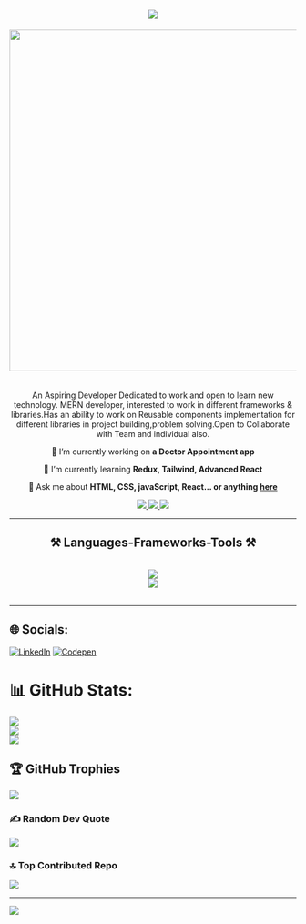 
<h1 align="center">
    <img src="https://readme-typing-svg.herokuapp.com/?font=Righteous&size=35&center=true&vCenter=true&width=500&height=70&duration=4000&lines=Hi+There!+👋;+I'm+Sanjay+Baro;" />
</h1>
<img src="https://github.com/Anmol-Baranwal/Cool-GIFs-For-GitHub/assets/74038190/54fb7eef-b1e8-41dc-be97-57e4180b3b24" width="600">
<br><br>
<br/>
<div display="flex" align="center">
An Aspiring Developer Dedicated to work and open to learn new technology. MERN developer, interested to work in different frameworks & libraries.Has an ability to work on Reusable components implementation for different libraries in project building,problem solving.Open to Collaborate with Team and individual also. 
 
 🔭 I’m currently working on **a Doctor Appointment app**
 
 🌱 I’m currently learning **Redux, Tailwind, Advanced React**

 💬 Ask me about **HTML, CSS, javaScript, React... or anything [here](https://github.com/sanjaybaro/sanjaybaro/issues)**
 
 </div>
 
<div align="center"> 
  <a href="mailto:sanjaybaro2017@gmail.com">
    <img src="https://img.shields.io/badge/Gmail-333333?style=for-the-badge&logo=gmail&logoColor=red" />
  </a>
  <a href="https://www.linkedin.com/in/sanjay-baro" target="_blank">
    <img src="https://img.shields.io/badge/LinkedIn-0077B5?style=for-the-badge&logo=linkedin&logoColor=white" target="_blank" />
  </a>
  <a href="https://sanjaybaro.github.io" target="_blank">
     <img src="https://img.shields.io/badge/Portfolio-FF5722?style=for-the-badge&logo=todoist&logoColor=white" target="_blank" /> <!-- sqlite, safari, google-chrome are other good icon options -->
  </a>
      
</div>

 <hr/>
 
<h2 align="center">⚒️ Languages-Frameworks-Tools ⚒️</h2>
<br/>
<div align="center">
    <img src="https://skillicons.dev/icons?i=html,css,js,react,redux,tailwind,ts,mongo,nodejs,express,firebase" /><br>
    <img src="https://skillicons.dev/icons?i=vite,github,bootstrap,vscode,netlify,postman,git,replit,codepen,babel,stackoverflow" />
</div>
<br/>
<hr/>

## 🌐 Socials:
[![LinkedIn](https://img.shields.io/badge/LinkedIn-%230077B5.svg?logo=linkedin&logoColor=white)](https://linkedin.com/in/sanjay-baro) [![Codepen](https://img.shields.io/badge/Codepen-000000?style=for-the-badge&logo=codepen&logoColor=white)](https://codepen.io/sanjaybaro) 


# 📊 GitHub Stats:
![](https://github-readme-stats.vercel.app/api?username=sanjaybaro&theme=vue-dark&hide_border=false&include_all_commits=false&count_private=false)<br/>
![](https://github-readme-streak-stats.herokuapp.com/?user=sanjaybaro&theme=vue-dark&hide_border=false)<br/>
![](https://github-readme-stats.vercel.app/api/top-langs/?username=sanjaybaro&theme=vue-dark&hide_border=false&include_all_commits=false&count_private=false&layout=compact)

## 🏆 GitHub Trophies
![](https://github-profile-trophy.vercel.app/?username=sanjaybaro&theme=radical&no-frame=false&no-bg=false&margin-w=4)

### ✍️ Random Dev Quote
![](https://quotes-github-readme.vercel.app/api?type=horizontal&theme=radical)

### 🔝 Top Contributed Repo
![](https://github-contributor-stats.vercel.app/api?username=sanjaybaro&limit=5&theme=dark&combine_all_yearly_contributions=true)

---
[![](https://visitcount.itsvg.in/api?id=sanjaybaro&icon=0&color=0)](https://visitcount.itsvg.in)

<!-- Proudly created with GPRM ( https://gprm.itsvg.in ) -->
